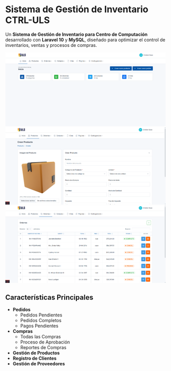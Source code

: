 # Sistema de Gestión de Inventario CTRL-ULS

Un **Sistema de Gestión de Inventario para Centro de Computación** desarrollado con **Laravel 10** y **MySQL**, diseñado para optimizar el control de inventarios, ventas y procesos de compras.

![Dashboard](public/assets/img/image-github/image.png)
![Gestión de Productos](public/assets/img/image-github/imagep.png)
![Módulo de Ventas](public/assets/img/image-github/imageo.png)


##  Características Principales

- **Pedidos**
  - Pedidos Pendientes  
  - Pedidos Completos  
  - Pagos Pendientes
- **Compras**
  - Todas las Compras  
  - Proceso de Aprobación  
  - Reportes de Compras
- **Gestión de Productos**
- **Registro de Clientes**
- **Gestión de Proveedores**
